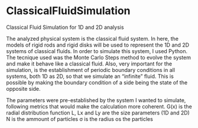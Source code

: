 # ClassicalFluidSimulation

Classical Fluid Simulation for 1D and 2D analysis

The analyzed physical system is the classical fluid system. In here, the models of rigid rods and rigid disks will be used to represent the 1D and 2D systems of classical fluids. 
In order to simulate this system, I used Python. 
The tecnique used was the Monte Carlo Steps method to evolve the system and make it behave like a classical fluid. 
Also, very important for the simulation, is the establishment of periodic boundary conditions in all systems, both 1D as 2D, so that we simulate an “infinite” fluid. This is possible by making the boundary condition of a side being the state of the opposite side.

The parameters were pre-established by the system I wanted to simulate, following metrics that would make the calculation more coherent.
G(x) is the radial distribution function
L, Lx and Ly are the size parameters (1D and 2D)
N is the ammount of particles
σ is the radius os the particles
